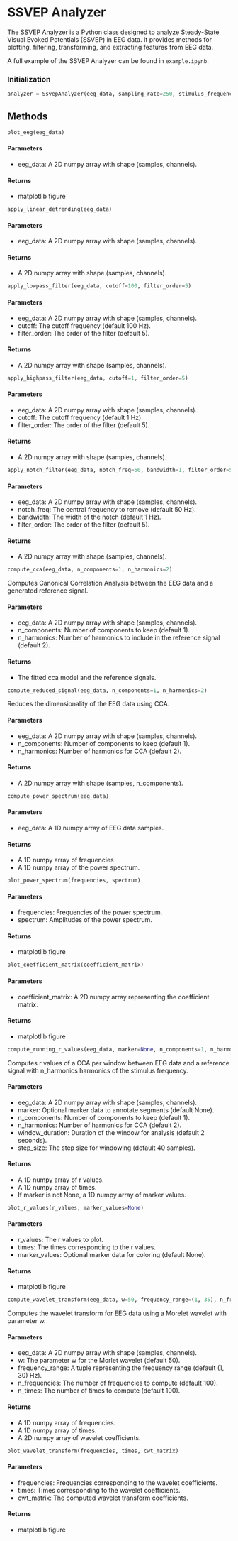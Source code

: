 # SSVEP Analyzer

The SSVEP Analyzer is a Python class designed to analyze Steady-State Visual Evoked Potentials (SSVEP) in EEG data. It provides methods for plotting, filtering, transforming, and extracting features from EEG data.

A full example of the SSVEP Analyzer can be found in `example.ipynb`.

### Initialization

```python
analyzer = SsvepAnalyzer(eeg_data, sampling_rate=250, stimulus_frequency=10)
```

## Methods
```python
plot_eeg(eeg_data)
```
#### Parameters
- eeg_data: A 2D numpy array with shape (samples, channels).
#### Returns
- matplotlib figure


```python
apply_linear_detrending(eeg_data)
```
#### Parameters
- eeg_data: A 2D numpy array with shape (samples, channels).
#### Returns
- A 2D numpy array with shape (samples, channels).

```python
apply_lowpass_filter(eeg_data, cutoff=100, filter_order=5)
```
#### Parameters
- eeg_data: A 2D numpy array with shape (samples, channels).
- cutoff: The cutoff frequency (default 100 Hz).
- filter_order: The order of the filter (default 5).
#### Returns
- A 2D numpy array with shape (samples, channels).

```python
apply_highpass_filter(eeg_data, cutoff=1, filter_order=5)
```
#### Parameters
- eeg_data: A 2D numpy array with shape (samples, channels).
- cutoff: The cutoff frequency (default 1 Hz).
- filter_order: The order of the filter (default 5).
#### Returns
- A 2D numpy array with shape (samples, channels).

```python
apply_notch_filter(eeg_data, notch_freq=50, bandwidth=1, filter_order=5)
```
#### Parameters
- eeg_data: A 2D numpy array with shape (samples, channels).
- notch_freq: The central frequency to remove (default 50 Hz).
- bandwidth: The width of the notch (default 1 Hz).
- filter_order: The order of the filter (default 5).
#### Returns
- A 2D numpy array with shape (samples, channels).

```python
compute_cca(eeg_data, n_components=1, n_harmonics=2)
```
Computes Canonical Correlation Analysis between the EEG data and a generated reference signal.
#### Parameters
- eeg_data: A 2D numpy array with shape (samples, channels).
- n_components: Number of components to keep (default 1).
- n_harmonics: Number of harmonics to include in the reference signal (default 2).
#### Returns
- The fitted cca model and the reference signals.

```python
compute_reduced_signal(eeg_data, n_components=1, n_harmonics=2)
```

Reduces the dimensionality of the EEG data using CCA.
#### Parameters
- eeg_data: A 2D numpy array with shape (samples, channels).
- n_components: Number of components to keep (default 1).
- n_harmonics: Number of harmonics for CCA (default 2).
#### Returns
- A 2D numpy array with shape (samples, n_components).

```python
compute_power_spectrum(eeg_data)
```
#### Parameters
- eeg_data: A 1D numpy array of EEG data samples.
#### Returns
- A 1D numpy array of frequencies
- A 1D numpy array of the power spectrum.

```python
plot_power_spectrum(frequencies, spectrum)
```
#### Parameters
- frequencies: Frequencies of the power spectrum.
- spectrum: Amplitudes of the power spectrum.
#### Returns
- matplotlib figure

```python
plot_coefficient_matrix(coefficient_matrix)
```
#### Parameters
- coefficient_matrix: A 2D numpy array representing the coefficient matrix.
#### Returns
- matplotlib figure

```python
compute_running_r_values(eeg_data, marker=None, n_components=1, n_harmonics=2, window_duration=2, step_size=40)
```
Computes r values of a CCA per window between EEG data and a reference signal with n_harmonics harmonics of the stimulus frequency.
#### Parameters
- eeg_data: A 2D numpy array with shape (samples, channels).
- marker: Optional marker data to annotate segments (default None).
- n_components: Number of components to keep (default 1).
- n_harmonics: Number of harmonics for CCA (default 2).
- window_duration: Duration of the window for analysis (default 2 seconds).
- step_size: The step size for windowing (default 40 samples).
#### Returns
- A 1D numpy array of r values.
- A 1D numpy array of times.
- If marker is not None, a 1D numpy array of marker values.

```python
plot_r_values(r_values, marker_values=None)
```
#### Parameters
- r_values: The r values to plot.
- times: The times corresponding to the r values.
- marker_values: Optional marker data for coloring (default None).
#### Returns
- matplotlib figure

```python
compute_wavelet_transform(eeg_data, w=50, frequency_range=(1, 35), n_frequencies=100, n_times=100)
```

Computes the wavelet transform for EEG data using a Morelet wavelet with parameter w.
#### Parameters
- eeg_data: A 2D numpy array with shape (samples, channels).
- w: The parameter w for the Morlet wavelet (default 50).
- frequency_range: A tuple representing the frequency range (default (1, 30) Hz).
- n_frequencies: The number of frequencies to compute (default 100).
- n_times: The number of times to compute (default 100).
#### Returns
- A 1D numpy array of frequencies.
- A 1D numpy array of times.
- A 2D numpy array of wavelet coefficients.

```python
plot_wavelet_transform(frequencies, times, cwt_matrix)
```
#### Parameters
- frequencies: Frequencies corresponding to the wavelet coefficients.
- times: Times corresponding to the wavelet coefficients.
- cwt_matrix: The computed wavelet transform coefficients.
#### Returns
- matplotlib figure